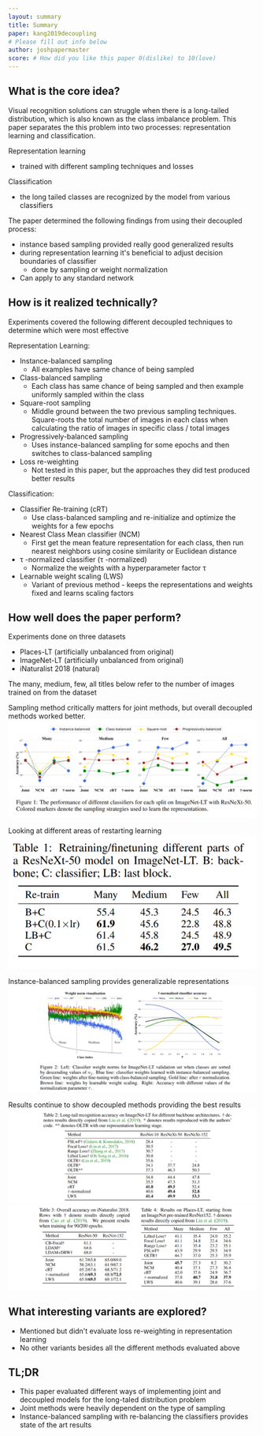 ```yaml
---
layout: summary
title: Summary
paper: kang2019decoupling
# Please fill out info below
author: joshpapermaster
score: # How did you like this paper 0(dislike) to 10(love)
---
```


<!-- TODO: Summarize the paper:
* What is the core idea?
* How is it realized (technically)?
* How well does the paper perform?
* What interesting variants are explored? -->
## What is the core idea?
Visual recognition solutions can struggle when there is a long-tailed distribution, which is also known as the class imbalance problem. This paper separates the this problem into two processes: representation learning and classification. 

Representation learning
- trained with different sampling techniques and losses

Classification
- the long tailed classes are recognized by the model from various classifiers  

The paper determined the following findings from using their decoupled process:
- instance based sampling provided really good generalized results
- during representation learning it's beneficial to adjust decision boundaries of classifier 
    - done by sampling or weight normalization
- Can apply to any standard network 

## How is it realized technically?

Experiments covered the following different decoupled techniques to determine which were most effective

Representation Learning:
- Instance-balanced sampling
    - All examples have same chance of being sampled
- Class-balanced sampling
    - Each class has same chance of being sampled and then example uniformly sampled within the class
- Square-root sampling
    - Middle ground between the two previous sampling techniques. Square-roots the total number of images in each class when calculating the ratio of images in specific class / total images
- Progressively-balanced sampling
    - Uses instance-balanced sampling for some epochs and then switches to class-balanced sampling
- Loss re-weighting
    - Not tested in this paper, but the approaches they did test produced better results

Classification:
- Classifier Re-training (cRT)
    - Use class-balanced sampling and re-initialize and optimize the weights for a few epochs 
- Nearest Class Mean classifier (NCM)
    - First get the mean feature representation for each class, then run nearest neighbors using cosine similarity or Euclidean distance
- τ -normalized classifier (τ -normalized)
    - Normalize the weights with a hyperparameter factor τ
- Learnable weight scaling (LWS)
    - Variant of previous method - keeps the representations and weights fixed and learns scaling factors

## How well does the paper perform?

Experiments done on three datasets
- Places-LT (artificially unbalanced from original)
- ImageNet-LT (artificially unbalanced from original)
- iNaturalist 2018 (natural)


The many, medium, few, all titles below refer to the number of images trained on from the dataset

Sampling method critically matters for joint methods, but overall decoupled methods worked better. 
![decoupling](kang2019decoupling_2a.png)

Looking at different areas of restarting learning
![decoupling](kang2019decoupling_2b.png)

Instance-balanced sampling provides generalizable representations
![decoupling](kang2019decoupling_2c.png)

Results continue to show decoupled methods providing the best results
![decoupling](kang2019decoupling_2d.png)
![decoupling](kang2019decoupling_2e.png)

## What interesting variants are explored?
- Mentioned but didn't evaluate loss re-weighting in representation learning
- No other variants besides all the different methods evaluated above 

## TL;DR
- This paper evaluated different ways of implementing joint and decoupled models for the long-taled distribution problem 
- Joint methods were heavily dependent on the type of sampling
- Instance-balanced sampling with re-balancing the classifiers provides state of the art results
